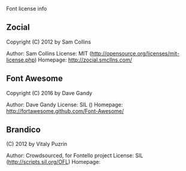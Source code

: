Font license info

## Zocial

Copyright (C) 2012 by Sam Collins

Author: Sam Collins
License: MIT (http://opensource.org/licenses/mit-license.php)
Homepage: http://zocial.smcllns.com/

## Font Awesome

Copyright (C) 2016 by Dave Gandy

Author: Dave Gandy
License: SIL ()
Homepage: http://fortawesome.github.com/Font-Awesome/

## Brandico

(C) 2012 by Vitaly Puzrin

Author: Crowdsourced, for Fontello project
License: SIL (http://scripts.sil.org/OFL)
Homepage:
